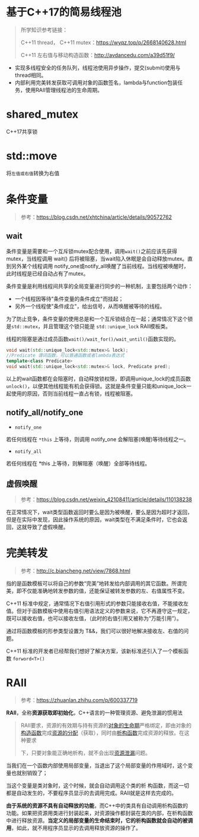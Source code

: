 # 基于C++17的简易线程池

> 所学知识参考链接：
>
> C++11 thread， C++11 mutex：https://wyqz.top/p/2668140628.html
>
> C++11 左右值与移动构造函数：http://avdancedu.com/a39d51f9/



- 实现多线程安全的任务队列，线程池使用异步操作，提交(submit)使用与thread相同。
- 内部利用完美转发获取可调用对象的函数签名，lambda与function包装任务，使用RAII管理线程池的生命周期。

# shared_mutex

C++17共享锁

# std::move

将`左值或右值`转换为右值

# 条件变量

> 参考：https://blog.csdn.net/xhtchina/article/details/90572762

## wait

条件变量是需要和一个互斥锁mutex配合使用，调用`wait()`之前应该先获得mutex，当线程调用 wait() 后将被阻塞，当wait陷入休眠是会自动释放mutex。直到另外某个线程调用 notify_one或notify_all唤醒了当前线程。当线程被唤醒时，此时线程是已经自动占有了mutex。

条件变量是利用线程间共享的全局变量进行同步的一种机制，主要包括两个动作：

- 一个线程因等待"条件变量的条件成立"而挂起；
- 另外一个线程使"条件成立"，给出信号，从而唤醒被等待的线程。

为了防止竞争，条件变量的使用总是和一个互斥锁结合在一起；通常情况下这个锁是`std::mutex`，并且管理这个锁只能是 `std::unique_lock`  RAII模板类。

线程的阻塞是通过成员函数`wait()/wait_for()/wait_until()`函数实现的。

```cpp
void wait(std::unique_lock<std::mutex>& lock);
//Predicate 谓词函数，可以普通函数或者lambda表达式
template<class Predicate>
void wait(std::unique_lock<std::mutex>& lock, Predicate pred);
```

以上的wait函数都在会阻塞时，自动释放锁权限，即调用unique_lock的成员函数`unlock()`，以便其他线程能有机会获得锁。这就是条件变量只能和unique_lock一起使用的原因，否则当前线程一直占有锁，线程被阻塞。

## notify_all/notify_one

- `notify_one`

若任何线程在 `*this` 上等待，则调用 notify_one 会解阻塞(唤醒)等待线程之一。

- `notify_all`

若任何线程在 *this 上等待，则解阻塞（唤醒）全部等待线程。

## 虚假唤醒

> 参考：https://blog.csdn.net/weixin_42108411/article/details/110138238

在正常情况下，wait类型函数返回时要么是因为被唤醒，要么是因为超时才返回，但是在实际中发现，因此操作系统的原因，wait类型在不满足条件时，它也会返回，这就导致了虚假唤醒。

# 完美转发

> 参考：http://c.biancheng.net/view/7868.html

指的是函数模板可以将自己的参数“完美”地转发给内部调用的其它函数。所谓完美，即不仅能准确地转发参数的值，还能保证被转发参数的左、右值属性不变。

C++11 标准中规定，通常情况下右值引用形式的参数只能接收右值，不能接收左值。但对于函数模板中使用右值引用语法定义的参数来说，它不再遵守这一规定，既可以接收右值，也可以接收左值，（此时的右值引用又被称为“万能引用”）。

通过将函数模板的形参类型设置为 T&&，我们可以很好地解决接收左、右值的问题。

C++11 标准的开发者已经帮我们想好了解决方案，该新标准还引入了一个模板函数 `forword<T>()`

# RAII

> 参考：https://zhuanlan.zhihu.com/p/600337719

**RAII**，全称**资源获取即初始化**，C++语言的一种管理资源、避免泄漏的惯用法

> RAII要求，资源的有效期与持有资源的[对象的生命期](https://link.zhihu.com/?target=https%3A//zh.wikipedia.org/w/index.php%3Ftitle%3D%E5%AF%B9%E8%B1%A1%E7%9A%84%E7%94%9F%E5%91%BD%E6%9C%9F%26action%3Dedit%26redlink%3D1)严格绑定，即由对象的[构造函数](https://link.zhihu.com/?target=https%3A//zh.wikipedia.org/wiki/%E6%9E%84%E9%80%A0%E5%87%BD%E6%95%B0)完成[资源的分配](https://link.zhihu.com/?target=https%3A//zh.wikipedia.org/w/index.php%3Ftitle%3D%E8%B5%84%E6%BA%90%E7%9A%84%E5%88%86%E9%85%8D%26action%3Dedit%26redlink%3D1)（获取），同时由[析构函数](https://link.zhihu.com/?target=https%3A//zh.wikipedia.org/wiki/%E6%9E%90%E6%9E%84%E5%87%BD%E6%95%B0)完成资源的释放。在这种要求
>
> 下，只要对象能正确地析构，就不会出现[资源泄漏](https://link.zhihu.com/?target=https%3A//zh.wikipedia.org/wiki/%E8%B5%84%E6%BA%90%E6%B3%84%E6%BC%8F)问题。

当我们在一个函数内部使用局部变量，当退出了这个局部变量的作用域时，这个变量也就别销毁了；

当这个变量是类对象时，这个时候，就会自动调用这个类的析 构函数，而这一切都是自动发生的，不要程序员显示的去调用完成。RAII就是这样去完成的。

**由于系统的资源不具有自动释放的功能**，而C++中的类具有自动调用析构函数的功能。如果把资源用类进行封装起来，对资源操作都封装在类的内部，在析构函数中进行释放资源。**当定义的局部变量的生命结束时，它的析构函数就会自动的被调用**，如此，就不用程序员显示的去调用释放资源的操作了。
